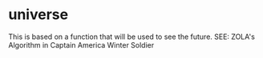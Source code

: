# universe
This is based on a function that will be used to see the future. SEE: ZOLA's Algorithm in Captain America Winter Soldier
